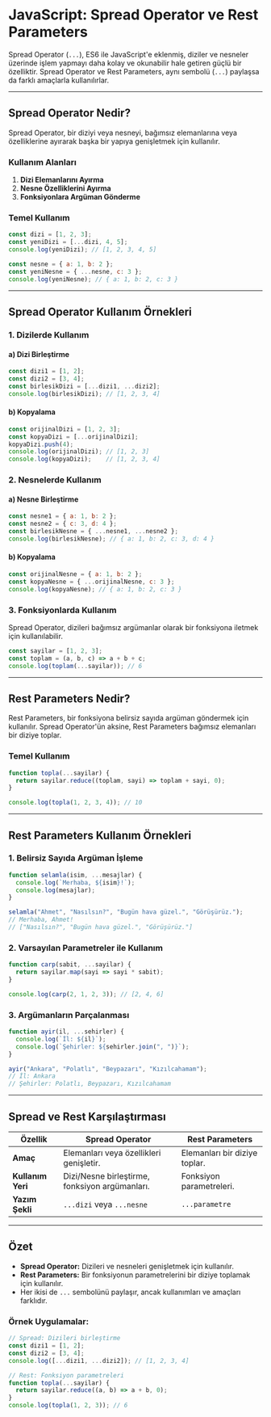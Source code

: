 # JavaScript: Spread Operator ve Rest Parameters

Spread Operator (`...`), ES6 ile JavaScript'e eklenmiş, diziler ve nesneler üzerinde işlem yapmayı daha kolay ve okunabilir hale getiren güçlü bir özelliktir. Spread Operator ve Rest Parameters, aynı sembolü (`...`) paylaşsa da farklı amaçlarla kullanılırlar.

---

## Spread Operator Nedir?

Spread Operator, bir diziyi veya nesneyi, bağımsız elemanlarına veya özelliklerine ayırarak başka bir yapıya genişletmek için kullanılır.

### Kullanım Alanları

1. **Dizi Elemanlarını Ayırma**
2. **Nesne Özelliklerini Ayırma**
3. **Fonksiyonlara Argüman Gönderme**

### Temel Kullanım

```javascript
const dizi = [1, 2, 3];
const yeniDizi = [...dizi, 4, 5];
console.log(yeniDizi); // [1, 2, 3, 4, 5]

const nesne = { a: 1, b: 2 };
const yeniNesne = { ...nesne, c: 3 };
console.log(yeniNesne); // { a: 1, b: 2, c: 3 }
```

---

## Spread Operator Kullanım Örnekleri

### 1. Dizilerde Kullanım

#### a) Dizi Birleştirme

```javascript
const dizi1 = [1, 2];
const dizi2 = [3, 4];
const birlesikDizi = [...dizi1, ...dizi2];
console.log(birlesikDizi); // [1, 2, 3, 4]
```

#### b) Kopyalama

```javascript
const orijinalDizi = [1, 2, 3];
const kopyaDizi = [...orijinalDizi];
kopyaDizi.push(4);
console.log(orijinalDizi); // [1, 2, 3]
console.log(kopyaDizi);    // [1, 2, 3, 4]
```

### 2. Nesnelerde Kullanım

#### a) Nesne Birleştirme

```javascript
const nesne1 = { a: 1, b: 2 };
const nesne2 = { c: 3, d: 4 };
const birlesikNesne = { ...nesne1, ...nesne2 };
console.log(birlesikNesne); // { a: 1, b: 2, c: 3, d: 4 }
```

#### b) Kopyalama

```javascript
const orijinalNesne = { a: 1, b: 2 };
const kopyaNesne = { ...orijinalNesne, c: 3 };
console.log(kopyaNesne); // { a: 1, b: 2, c: 3 }
```

### 3. Fonksiyonlarda Kullanım

Spread Operator, dizileri bağımsız argümanlar olarak bir fonksiyona iletmek için kullanılabilir.

```javascript
const sayilar = [1, 2, 3];
const toplam = (a, b, c) => a + b + c;
console.log(toplam(...sayilar)); // 6
```

---

## Rest Parameters Nedir?

Rest Parameters, bir fonksiyona belirsiz sayıda argüman göndermek için kullanılır. Spread Operator'ün aksine, Rest Parameters bağımsız elemanları bir diziye toplar.

### Temel Kullanım

```javascript
function topla(...sayilar) {
  return sayilar.reduce((toplam, sayi) => toplam + sayi, 0);
}

console.log(topla(1, 2, 3, 4)); // 10
```

---

## Rest Parameters Kullanım Örnekleri

### 1. Belirsiz Sayıda Argüman İşleme

```javascript
function selamla(isim, ...mesajlar) {
  console.log(`Merhaba, ${isim}!`);
  console.log(mesajlar);
}

selamla("Ahmet", "Nasılsın?", "Bugün hava güzel.", "Görüşürüz.");
// Merhaba, Ahmet!
// ["Nasılsın?", "Bugün hava güzel.", "Görüşürüz."]
```

### 2. Varsayılan Parametreler ile Kullanım

```javascript
function carp(sabit, ...sayilar) {
  return sayilar.map(sayi => sayi * sabit);
}

console.log(carp(2, 1, 2, 3)); // [2, 4, 6]
```

### 3. Argümanların Parçalanması

```javascript
function ayir(il, ...sehirler) {
  console.log(`İl: ${il}`);
  console.log(`Şehirler: ${sehirler.join(", ")}`);
}

ayir("Ankara", "Polatlı", "Beypazarı", "Kızılcahamam");
// İl: Ankara
// Şehirler: Polatlı, Beypazarı, Kızılcahamam
```

---

## Spread ve Rest Karşılaştırması

| Özellik                  | Spread Operator                           | Rest Parameters                     |
|--------------------------|------------------------------------------|-------------------------------------|
| **Amaç**                | Elemanları veya özellikleri genişletir.  | Elemanları bir diziye toplar.      |
| **Kullanım Yeri**       | Dizi/Nesne birleştirme, fonksiyon argümanları. | Fonksiyon parametreleri.            |
| **Yazım Şekli**         | `...dizi` veya `...nesne`                | `...parametre`                      |

---

## Özet

- **Spread Operator:** Dizileri ve nesneleri genişletmek için kullanılır.
- **Rest Parameters:** Bir fonksiyonun parametrelerini bir diziye toplamak için kullanılır.
- Her ikisi de `...` sembolünü paylaşır, ancak kullanımları ve amaçları farklıdır.

### Örnek Uygulamalar:

```javascript
// Spread: Dizileri birleştirme
const dizi1 = [1, 2];
const dizi2 = [3, 4];
console.log([...dizi1, ...dizi2]); // [1, 2, 3, 4]

// Rest: Fonksiyon parametreleri
function topla(...sayilar) {
  return sayilar.reduce((a, b) => a + b, 0);
}
console.log(topla(1, 2, 3)); // 6
```


